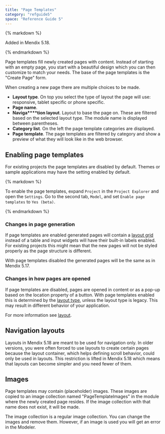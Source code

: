 ```yaml
---
title: "Page Templates"
category: "refguide5"
space: "Reference Guide 5"
---
```



<div class="alert alert-info">{% markdown %}

Added in Mendix 5.18.

{% endmarkdown %}</div>

Page templates fill newly created pages with content. Instead of starting with an empty page, you start with a beautiful design which you can then customize to match your needs. The base of the page templates is the "Create Page" form.

When creating a new page there are multiple choices to be made.

*   **Layout type**. On top you select the type of layout the page will use: responsive, tablet specific or phone specific.
*   **Page name**.
*   **Naviga****tion layout**. Layout to base the page on. These are filtered based on the selected layout type. The module name is displayed between parentheses.
*   **Category list**. On the left the page template categories are displayed.
*   **Page template**. The page templates are filtered by category and show a preview of what they will look like in the web browser.

## Enabling page templates

For existing projects the page templates are disabled by default. Themes or sample applications may have the setting enabled by default.

<div class="alert alert-info">{% markdown %}

To enable the page templates, expand `Project` in the `Project Explorer` and open the `Settings`. Go to the second tab, `Model`, and set `Enable page templates` to `Yes (beta)`.

{% endmarkdown %}</div>

### Changes in page generation

If page templates are enabled generated pages will contain a [layout grid](Layout+grid) instead of a table and input widgets will have their built-in labels enabled. For existing projects this might mean that the new pages will not be styled properly as the page structure is different.

With page templates disabled the generated pages will be the same as in Mendix 5.17.

### Changes in how pages are opened

If page templates are disabled, pages are opened in content or as a pop-up based on the location property of a button. With page templates enabled this is determined by the [layout type](Layout), unless the layout type is legacy. This may result in different behavior of your application.

For more information see [layout](Layout).

## Navigation layouts

Layouts in Mendix 5.18 are meant to be used for navigation only. In older versions, you were often forced to use layouts to create certain pages because the layout container, which helps defining scroll behavior, could only be used in layouts. This restriction is lifted in Mendix 5.18 which means that layouts can become simpler and you need fewer of them.

## Images

Page templates may contain (placeholder) images. These images are copied to an image collection named "PageTemplateImages" in the module where the newly created page resides. If the image collection with that name does not exist, it will be made.

The image collection is a regular image collection. You can change the images and remove them. However, if an image is used you will get an error in the Modeler.